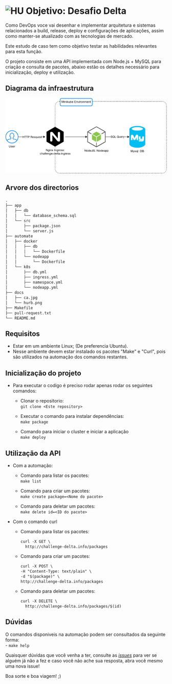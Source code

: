 # <img src="https://avatars1.githubusercontent.com/u/7063040?v=4&s=200.jpg" alt="HU" width="24" /> Objetivo: Desafio Delta

Como DevOps voce vai desenhar e implementar arquitetura e sistemas relacionados a build, release, deploy e configurações de aplicações, assim como manter-se atualizado com as tecnologias de mercado.

Este estudo de caso tem como objetivo testar as habilidades relevantes para esta função.

O projeto consiste em uma API implementada com Node.js​ + MySQL​ para criação e consulta de pacotes, abaixo estão os detalhes necessário para inicialização, deploy e utilização.

## Diagrama da infraestrutura
<p align="center">
  <img src="docs/hurb.png" alt="Diagram" />
</p>

## Arvore dos directorios

```
.  
├── app  
│   ├── db  
│   │   └── database_schema.sql  
│   └── src  
│       ├── package.json  
│       └── server.js  
├── automate  
│   ├── docker  
│   │   ├── db  
│   │   │   └── Dockerfile  
│   │   └── nodeapp  
│   │       └── Dockerfile  
│   └── k8s  
│       ├── db.yml  
│       ├── ingress.yml  
│       ├── namespace.yml  
│       └── nodeapp.yml  
├── docs  
│   ├── ca.jpg  
│   └── hurb.png  
├── Makefile  
├── pull-request.txt  
└── README.md  
```

## Requisitos
- Estar em um ambiente Linux; (De preferencia Ubuntu).
- Nesse ambiente devem estar instalado os pacotes "Make" e "Curl", pois são utilizados na automação dos comandos restantes.

## Inicialização do projeto
-   Para executar o codigo é preciso rodar apenas rodar os seguintes comandos:
    -   Clonar o repositorio:  
        `git clone <Este repository>`  

    -   Executar o comando para instalar dependências:  
        `make package`  

    -   Comando para iniciar o cluster e iniciar a aplicação  
        `make deploy`  

## Utilização da API
- Com a automação:
    - Comando para listar os pacotes:  
      `make list`  

    - Comando para criar um pacotes:  
      `make create package=<Nome do pacote>`  

    - Comando para deletar um pacotes:  
      `make delete id=<ID do pacote>`  

- Com o comando curl
    - Comando para listar os pacotes:  
      ```
      curl -X GET \
	    http://challenge-delta.info/packages
      ```

    - Comando para criar um pacotes:  
      ```
      curl -X POST \
      -H "Content-Type: text/plain" \
      -d "$(package)" \
      http://challenge-delta.info/packages
      ```

    - Comando para deletar um pacotes:
      ```
      curl -X DELETE \
	    http://challenge-delta.info/packages/$(id)
      ```  

## Dúvidas
O comandos disponiveis na automação podem ser consultados da seguinte forma:  
    - `make help`

Quaisquer dúvidas que você venha a ter, consulte as [_issues_](https://github.com/HurbCom/challenge-delta/issues) para ver se alguém já não a fez e caso você não ache sua resposta, abra você mesmo uma nova issue!

Boa sorte e boa viagem! ;)
